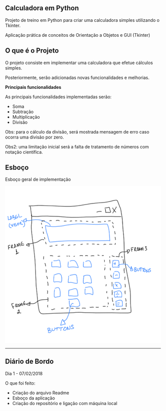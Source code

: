 **Calculadora em Python**
---

Projeto de treino em Python para criar uma calculadora simples utilizando o Tkinter.

Aplicação prática de conceitos de Orientação a Objetos e GUI (Tkinter)


**O que é o Projeto**
---

O projeto consiste em implementar uma calculadora que efetue cálculos simples.

Posteriormente, serão adicionadas novas funcionalidades e melhorias.


**Principais funcionalidades**

As principais funcionalidades implementadas serão:
*  Soma
*  Subtração
*  Multiplicação
*  Divisão

Obs: para o cálculo da divisão, será mostrada mensagem de erro caso ocorra uma divisão por zero.

Obs2: uma limitação inicial será a falta de tratamento de números com notação científica.


**Esboço**
---

Esboço geral de implementação


![Esboço](Esboco.png)



---

**Diário de Bordo**
---

Dia 1 - 07/02/2018

O que foi feito:
*  Criação do arquivo Readme
*  Esboço da aplicação
*  Criação do repositório e ligação com máquina local